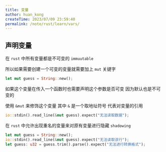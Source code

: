 ```yaml
---
title: 变量
author: huan_kong
createTime: 2023/07/09 23:59:40
permalink: /note/rust/learn/vars/
---
```


## 声明变量

在 `rust` 中所有变量都是不可变的 `immuutable`

所以如果需要创建一个可变的变量就需要加上 `mut` 关键字

~~~rust
let mut guess = String::new();
~~~

如果这个变量在传入一个函数时也需要声明这个参数是否可变 因为默认也是不可变的

使用 `&mut` 来修饰这个变量 其中 `&` 是一个取地址符号 代表对变量的引用

~~~rust
io::stdin().read_line(&mut guess).expect("无法读取数据");
~~~

在 `rust` 中允许出现重名的变量来对原有变量进行隐藏 `shadowing`

~~~rust
let mut guess = String::new();
io::stdin().read_line(&mut guess).expect("无法读取该行");
let guess: u32 = guess.trim().parse().expect("无法进行转换格式");
~~~
